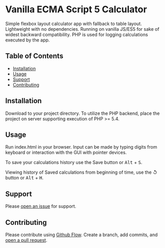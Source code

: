 # Vanilla ECMA Script 5 Calculator

Simple flexbox layout calculator app with fallback to table layout. Lightweight with no dependencies. Running on vanilla JS/ES5 for sake of widest backward compatibility. PHP is used for logging calculations executed by the app. 

## Table of Contents

- [Installation](#installation)
- [Usage](#usage)
- [Support](#support)
- [Contributing](#contributing)

## Installation

Download to your project directory. To utilize the PHP backend, place the project on server supporting execution of PHP >= 5.4.

## Usage

Run index.html in your browser. Input can be made by typing digits from keyboard or interaction with the GUI with pointer devices. 

To save your calculations history use the Save button or <kbd>Alt</kbd> + <kbd>S</kbd>.

Viewing history of Saved calculations from beginning of time, use the ↺ button or <kbd>Alt</kbd> + <kbd>H</kbd>.

## Support

Please [open an issue](https://github.com/Webnatural/itechcalc/issues/new) for support.

## Contributing

Please contribute using [Github Flow](https://guides.github.com/introduction/flow/). Create a branch, add commits, and [open a pull request](https://github.com/Webnatural/itechcalc/compare/).
